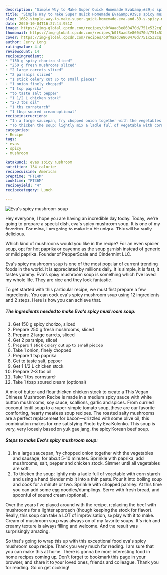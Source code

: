 ```yaml
---
description: "Simple Way to Make Super Quick Homemade Eva&amp;#39;s spicy mushroom soup"
title: "Simple Way to Make Super Quick Homemade Eva&amp;#39;s spicy mushroom soup"
slug: 1662-simple-way-to-make-super-quick-homemade-eva-and-39-s-spicy-mushroom-soup
date: 2020-10-04T16:27:44.951Z
image: https://img-global.cpcdn.com/recipes/b0f8aad3e860470d/751x532cq70/evas-spicy-mushroom-soup-recipe-main-photo.jpg
thumbnail: https://img-global.cpcdn.com/recipes/b0f8aad3e860470d/751x532cq70/evas-spicy-mushroom-soup-recipe-main-photo.jpg
cover: https://img-global.cpcdn.com/recipes/b0f8aad3e860470d/751x532cq70/evas-spicy-mushroom-soup-recipe-main-photo.jpg
author: Jerry Long
ratingvalue: 4.4
reviewcount: 14
recipeingredient:
- "150 g spicy chorizo sliced"
- "250 g fresh mushrooms sliced"
- "2 large carrots sliced"
- "2 parsnips sliced"
- "1 stick celery cut up to small pieces"
- "1 onion finely chopped"
- "1 tsp paprika"
- "to taste salt pepper"
- "1 1/2 L chicken stock"
- "2-3 tbs oil"
- "1 tbs cornstarch"
- "1 tbsp soured cream optional"
recipeinstructions:
- "In a large saucepan, fry chopped onion together with the vegetables and sausage, for about 5-10 minutes. Sprinkle with paprika, add mushrooms, salt, pepper and chicken stock. Simmer until all vegetables are soft."
- "To thicken the soup: lightly mix a ladle full of vegetable with corn starch and using a hand blender mix it into a thin paste. Pour it into boiling soup and cook for a minute or two. Sprinkle with chopped parsley. At this time you can add some egg noodles/dumplings. Serve with fresh bread, and spoonful of soured cream (optional)."
categories:
- Recipe
tags:
- evas
- spicy
- mushroom

katakunci: evas spicy mushroom 
nutrition: 134 calories
recipecuisine: American
preptime: "PT14M"
cooktime: "PT36M"
recipeyield: "4"
recipecategory: Lunch

---
```



![Eva&#39;s spicy mushroom soup](https://img-global.cpcdn.com/recipes/b0f8aad3e860470d/751x532cq70/evas-spicy-mushroom-soup-recipe-main-photo.jpg)

Hey everyone, I hope you are having an incredible day today. Today, we're going to prepare a special dish, eva&#39;s spicy mushroom soup. It is one of my favorites. For mine, I am going to make it a bit unique. This will be really delicious.

Which kind of mushrooms would you like in the recipe? For an even spicier soup, opt for hot paprika or cayenne as the soup garnish instead of generic or mild paprika. Founder of PepperScale and Cindermint LLC.

Eva&#39;s spicy mushroom soup is one of the most popular of current trending foods in the world. It is appreciated by millions daily. It is simple, it is fast, it tastes yummy. Eva&#39;s spicy mushroom soup is something which I've loved my whole life. They are nice and they look fantastic.


To get started with this particular recipe, we must first prepare a few ingredients. You can cook eva&#39;s spicy mushroom soup using 12 ingredients and 2 steps. Here is how you can achieve that.

<!--inarticleads1-->

##### The ingredients needed to make Eva&#39;s spicy mushroom soup:

1. Get 150 g spicy chorizo, sliced
1. Prepare 250 g fresh mushrooms, sliced
1. Prepare 2 large carrots, sliced
1. Get 2 parsnips, sliced
1. Prepare 1 stick celery cut up to small pieces
1. Take 1 onion, finely chopped
1. Prepare 1 tsp paprika
1. Get to taste salt, pepper
1. Get 1 1/2 L chicken stock
1. Prepare 2-3 tbs oil
1. Take 1 tbs cornstarch
1. Take 1 tbsp soured cream (optional)


A mix of butter and flour thicken chicken stock to create a This Vegan Chinese Mushroom Recipe is made in a medium spicy sauce with white button mushrooms, soy sauce, scallions, garlic and spices. From curried coconut lentil soup to a super-simple tomato soup, these are our favorite comforting, hearty meatless soup recipes. The roasted salty mushrooms are a perfect replacement for bacon—drizzled with some olive oil, this combination makes for one satisfying Photo by Eva Kolenko. This soup is very, very loosely based on yuk gae jang, the spicy Korean beef soup. 

<!--inarticleads2-->

##### Steps to make Eva&#39;s spicy mushroom soup:

1. In a large saucepan, fry chopped onion together with the vegetables and sausage, for about 5-10 minutes. Sprinkle with paprika, add mushrooms, salt, pepper and chicken stock. Simmer until all vegetables are soft.
1. To thicken the soup: lightly mix a ladle full of vegetable with corn starch and using a hand blender mix it into a thin paste. Pour it into boiling soup and cook for a minute or two. Sprinkle with chopped parsley. At this time you can add some egg noodles/dumplings. Serve with fresh bread, and spoonful of soured cream (optional).


Over the years I&#39;ve played around with the recipe, replacing the beef with mushrooms for a lighter approach (though keeping the stock for flavor). Really, this soup can take a LOT of improvisation, so play with it to make. Cream of mushroom soup was always on of my favorite soups. It&#39;s rich and creamy texture is always filling and welcome. And the result was surprisingly amazing. 

So that's going to wrap this up with this exceptional food eva&#39;s spicy mushroom soup recipe. Thank you very much for reading. I am sure that you can make this at home. There is gonna be more interesting food in home recipes coming up. Don't forget to bookmark this page in your browser, and share it to your loved ones, friends and colleague. Thank you for reading. Go on get cooking!
